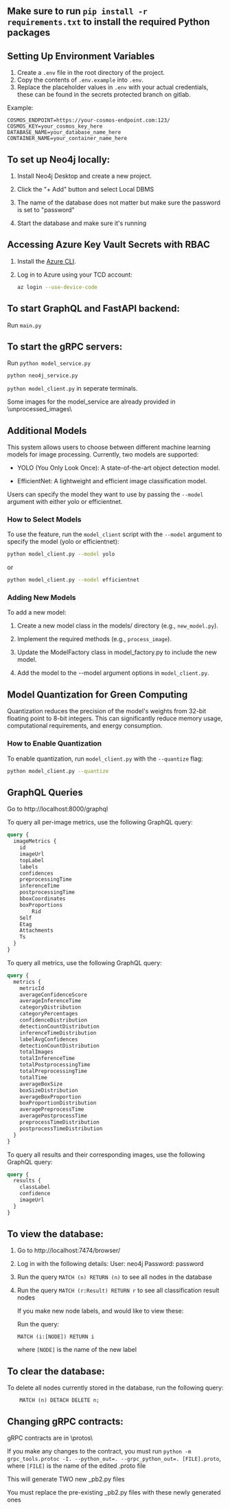 ## Make sure to run `pip install -r requirements.txt` to install the required Python packages

## Setting Up Environment Variables

1. Create a `.env` file in the root directory of the project.
2. Copy the contents of `.env.example` into `.env`.
3. Replace the placeholder values in `.env` with your actual credentials, these can be found in the secrets protected branch on gitlab.

Example:
```plaintext
COSMOS_ENDPOINT=https://your-cosmos-endpoint.com:123/
COSMOS_KEY=your_cosmos_key_here
DATABASE_NAME=your_database_name_here
CONTAINER_NAME=your_container_name_here
```

## To set up Neo4j locally:

1. Install Neo4j Desktop and create a new project.

2. Click the "+ Add" button and select Local DBMS

3. The name of the database does not matter but make sure the password is set to "password"

4. Start the database and make sure it's running

## Accessing Azure Key Vault Secrets with RBAC

1. Install the [Azure CLI](https://learn.microsoft.com/en-us/cli/azure/install-azure-cli).
2. Log in to Azure using your TCD account:

   ```bash
   az login --use-device-code
   ```

   

## To start GraphQL and FastAPI backend:

  Run `main.py`

## To start the gRPC servers:

Run `python model_service.py`
    
`python neo4j_service.py`

`python model_client.py` in seperate terminals.

  Some images for the model_service are already provided in \unprocessed_images\

## Additional Models

This system allows users to choose between different machine learning models for image processing. Currently, two models are supported:

- YOLO (You Only Look Once): A state-of-the-art object detection model.

- EfficientNet: A lightweight and efficient image classification model.

Users can specify the model they want to use by passing the `--model` argument with either yolo or efficientnet.

### How to Select Models

To use the feature, run the `model_client` script with the `--model` argument to specify the model (yolo or efficientnet):


```bash
python model_client.py --model yolo
```
or
```bash
python model_client.py --model efficientnet
```

### Adding New Models

To add a new model:

1. Create a new model class in the models/ directory (e.g., `new_model.py`).

2. Implement the required methods (e.g., `process_image`).

3. Update the ModelFactory class in model_factory.py to include the new model.

4. Add the model to the --model argument options in `model_client.py`.

## Model Quantization for Green Computing

Quantization reduces the precision of the model's weights from 32-bit floating point to 8-bit integers. This can significantly reduce memory usage, computational requirements, and energy consumption.

### How to Enable Quantization

To enable quantization, run `model_client.py` with the `--quantize` flag:

```bash
python model_client.py --quantize
```

## GraphQL Queries

Go to http://localhost:8000/graphql

To query all per-image metrics, use the following GraphQL query:

```graphql
query {
  imageMetrics {
    id
    imageUrl
    topLabel
    labels
    confidences
    preprocessingTime
    inferenceTime
    postprocessingTime
    bboxCoordinates
    boxProportions
		Rid
    Self
    Etag
    Attachments
    Ts
  }
}
```

To query all metrics, use the following GraphQL query:

```graphql
query {
  metrics {
    metricId
    averageConfidenceScore
    averageInferenceTime
    categoryDistribution
    categoryPercentages
    confidenceDistribution
    detectionCountDistribution
    inferenceTimeDistribution
    labelAvgConfidences
    detectionCountDistribution
    totalImages
    totalInferenceTime
    totalPostprocessingTime
    totalPreprocessingTime
    totalTime
    averageBoxSize
    boxSizeDistribution
    averageBoxProportion
    boxProportionDistribution
    averagePreprocessTime
    averagePostprocessTime
    preprocessTimeDistribution
    postprocessTimeDistribution
  }
}
```

To query all results and their corresponding images, use the following GraphQL query:

```graphql
query {
  results {
    classLabel
    confidence
    imageUrl
  }
}
```


## To view the database:

1. Go to http://localhost:7474/browser/

2. Log in with the following details:
        User: neo4j
        Password: password

3. Run the query `MATCH (n) RETURN (n)` to see all nodes in the database

4. Run the query `MATCH (r:Result) RETURN r` to see all classification result nodes

    If you make new node labels, and would like to view these:

    Run the query:
    ```neo4j
    MATCH (i:[NODE]) RETURN i
    ```
    where `[NODE]` is the name of the new label

## To clear the database:

To delete all nodes currently stored in the database, run the following query:

        MATCH (n) DETACH DELETE n;

## Changing gRPC contracts:

  gRPC contracts are in \protos\

  If you make any changes to the contract, you must run `python -m grpc_tools.protoc -I. --python_out=. --grpc_python_out=. [FILE].proto`, where `[FILE]` is the name of the edited .proto file

  This will generate TWO new _pb2.py files

  You must replace the pre-existing _pb2.py files with these newly generated ones
